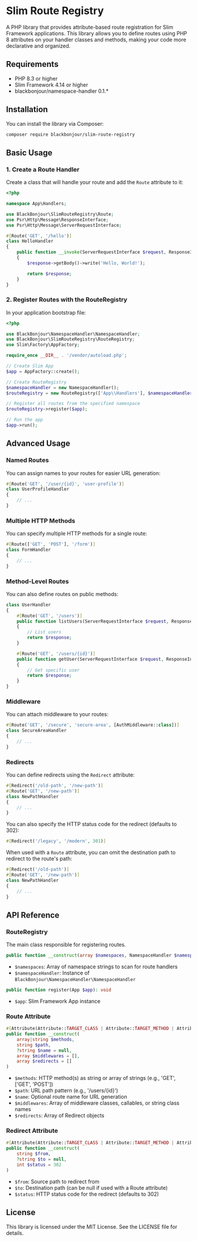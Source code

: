 # Slim Route Registry

A PHP library that provides attribute-based route registration for Slim Framework applications. This library allows you
to define routes using PHP 8 attributes on your handler classes and methods, making your code more declarative and
organized.

## Requirements

- PHP 8.3 or higher
- Slim Framework 4.14 or higher
- blackbonjour/namespace-handler 0.1.*

## Installation

You can install the library via Composer:

```bash
composer require blackbonjour/slim-route-registry
```

## Basic Usage

### 1. Create a Route Handler

Create a class that will handle your route and add the `Route` attribute to it:

```php
<?php

namespace App\Handlers;

use BlackBonjour\SlimRouteRegistry\Route;
use Psr\Http\Message\ResponseInterface;
use Psr\Http\Message\ServerRequestInterface;

#[Route('GET', '/hello')]
class HelloHandler
{
    public function __invoke(ServerRequestInterface $request, ResponseInterface $response): ResponseInterface
    {
        $response->getBody()->write('Hello, World!');

        return $response;
    }
}
```

### 2. Register Routes with the RouteRegistry

In your application bootstrap file:

```php
<?php

use BlackBonjour\NamespaceHandler\NamespaceHandler;
use BlackBonjour\SlimRouteRegistry\RouteRegistry;
use Slim\Factory\AppFactory;

require_once __DIR__ . '/vendor/autoload.php';

// Create Slim App
$app = AppFactory::create();

// Create RouteRegistry
$namespaceHandler = new NamespaceHandler();
$routeRegistry = new RouteRegistry(['App\\Handlers'], $namespaceHandler);

// Register all routes from the specified namespace
$routeRegistry->register($app);

// Run the app
$app->run();
```

## Advanced Usage

### Named Routes

You can assign names to your routes for easier URL generation:

```php
#[Route('GET', '/user/{id}', 'user-profile')]
class UserProfileHandler
{
    // ...
}
```

### Multiple HTTP Methods

You can specify multiple HTTP methods for a single route:

```php
#[Route(['GET', 'POST'], '/form')]
class FormHandler
{
    // ...
}
```

### Method-Level Routes

You can also define routes on public methods:

```php
class UserHandler
{
    #[Route('GET', '/users')]
    public function listUsers(ServerRequestInterface $request, ResponseInterface $response): ResponseInterface
    {
        // List users
        return $response;
    }

    #[Route('GET', '/users/{id}')]
    public function getUser(ServerRequestInterface $request, ResponseInterface $response, array $args): ResponseInterface
    {
        // Get specific user
        return $response;
    }
}
```

### Middleware

You can attach middleware to your routes:

```php
#[Route('GET', '/secure', 'secure-area', [AuthMiddleware::class])]
class SecureAreaHandler
{
    // ...
}
```

### Redirects

You can define redirects using the `Redirect` attribute:

```php
#[Redirect('/old-path', '/new-path')]
#[Route('GET', '/new-path')]
class NewPathHandler
{
    // ...
}
```

You can also specify the HTTP status code for the redirect (defaults to 302):

```php
#[Redirect('/legacy', '/modern', 301)]
```

When used with a `Route` attribute, you can omit the destination path to redirect to the route's path:

```php
#[Redirect('/old-path')]
#[Route('GET', '/new-path')]
class NewPathHandler
{
    // ...
}
```

## API Reference

### RouteRegistry

The main class responsible for registering routes.

```php
public function __construct(array $namespaces, NamespaceHandler $namespaceHandler)
```

- `$namespaces`: Array of namespace strings to scan for route handlers
- `$namespaceHandler`: Instance of `BlackBonjour\NamespaceHandler\NamespaceHandler`

```php
public function register(App $app): void
```

- `$app`: Slim Framework App instance

### Route Attribute

```php
#[Attribute(Attribute::TARGET_CLASS | Attribute::TARGET_METHOD | Attribute::IS_REPEATABLE)]
public function __construct(
    array|string $methods,
    string $path,
    ?string $name = null,
    array $middlewares = [],
    array $redirects = []
)
```

- `$methods`: HTTP method(s) as string or array of strings (e.g., 'GET', ['GET', 'POST'])
- `$path`: URL path pattern (e.g., '/users/{id}')
- `$name`: Optional route name for URL generation
- `$middlewares`: Array of middleware classes, callables, or string class names
- `$redirects`: Array of Redirect objects

### Redirect Attribute

```php
#[Attribute(Attribute::TARGET_CLASS | Attribute::TARGET_METHOD | Attribute::IS_REPEATABLE)]
public function __construct(
    string $from,
    ?string $to = null,
    int $status = 302
)
```

- `$from`: Source path to redirect from
- `$to`: Destination path (can be null if used with a Route attribute)
- `$status`: HTTP status code for the redirect (defaults to 302)

## License

This library is licensed under the MIT License. See the LICENSE file for details.
